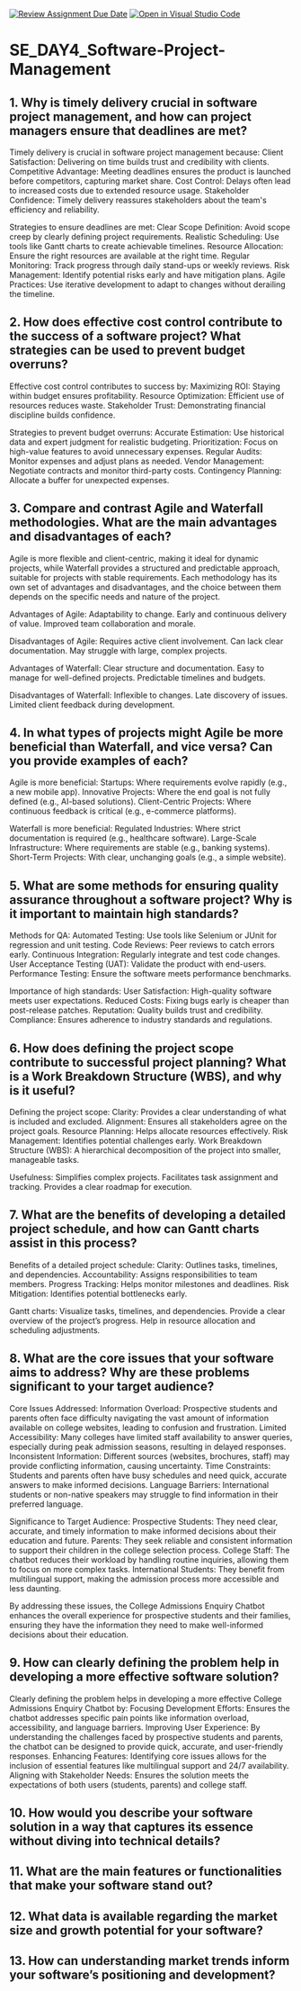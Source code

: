 [![Review Assignment Due Date](https://classroom.github.com/assets/deadline-readme-button-22041afd0340ce965d47ae6ef1cefeee28c7c493a6346c4f15d667ab976d596c.svg)](https://classroom.github.com/a/9pw6JKcu)
[![Open in Visual Studio Code](https://classroom.github.com/assets/open-in-vscode-2e0aaae1b6195c2367325f4f02e2d04e9abb55f0b24a779b69b11b9e10269abc.svg)](https://classroom.github.com/online_ide?assignment_repo_id=18682179&assignment_repo_type=AssignmentRepo)
# SE_DAY4_Software-Project-Management
## 1. Why is timely delivery crucial in software project management, and how can project managers ensure that deadlines are met?
  Timely delivery is crucial in software project management because:
    Client Satisfaction: Delivering on time builds trust and credibility with clients.
    Competitive Advantage: Meeting deadlines ensures the product is launched before competitors, capturing market share.
    Cost Control: Delays often lead to increased costs due to extended resource usage.
    Stakeholder Confidence: Timely delivery reassures stakeholders about the team's efficiency and reliability.

  Strategies to ensure deadlines are met:
    Clear Scope Definition: Avoid scope creep by clearly defining project requirements.
    Realistic Scheduling: Use tools like Gantt charts to create achievable timelines.
    Resource Allocation: Ensure the right resources are available at the right time.
    Regular Monitoring: Track progress through daily stand-ups or weekly reviews.
    Risk Management: Identify potential risks early and have mitigation plans.
    Agile Practices: Use iterative development to adapt to changes without derailing the timeline.
    
## 2. How does effective cost control contribute to the success of a software project? What strategies can be used to prevent budget overruns?
  Effective cost control contributes to success by:
    Maximizing ROI: Staying within budget ensures profitability.
    Resource Optimization: Efficient use of resources reduces waste.
    Stakeholder Trust: Demonstrating financial discipline builds confidence.

  Strategies to prevent budget overruns:
    Accurate Estimation: Use historical data and expert judgment for realistic budgeting.
    Prioritization: Focus on high-value features to avoid unnecessary expenses.
    Regular Audits: Monitor expenses and adjust plans as needed.
    Vendor Management: Negotiate contracts and monitor third-party costs.
    Contingency Planning: Allocate a buffer for unexpected expenses.

## 3. Compare and contrast Agile and Waterfall methodologies. What are the main advantages and disadvantages of each?
  Agile is more flexible and client-centric, making it ideal for dynamic projects, while Waterfall provides a structured and predictable approach, 
  suitable for projects with stable requirements. Each methodology has its own set of advantages and disadvantages, and the choice between them 
  depends on the specific needs and nature of the project.

  Advantages of Agile:
    Adaptability to change.
    Early and continuous delivery of value.
    Improved team collaboration and morale.

  Disadvantages of Agile:
    Requires active client involvement.
    Can lack clear documentation.
    May struggle with large, complex projects.
    
  Advantages of Waterfall:
    Clear structure and documentation.
    Easy to manage for well-defined projects.
    Predictable timelines and budgets.
  
  Disadvantages of Waterfall:
    Inflexible to changes.
    Late discovery of issues.
    Limited client feedback during development.

## 4. In what types of projects might Agile be more beneficial than Waterfall, and vice versa? Can you provide examples of each?
  Agile is more beneficial:
    Startups: Where requirements evolve rapidly (e.g., a new mobile app).
    Innovative Projects: Where the end goal is not fully defined (e.g., AI-based solutions).
    Client-Centric Projects: Where continuous feedback is critical (e.g., e-commerce platforms).
  
  Waterfall is more beneficial:
    Regulated Industries: Where strict documentation is required (e.g., healthcare software).
    Large-Scale Infrastructure: Where requirements are stable (e.g., banking systems).
    Short-Term Projects: With clear, unchanging goals (e.g., a simple website).

## 5. What are some methods for ensuring quality assurance throughout a software project? Why is it important to maintain high standards?
  Methods for QA:
    Automated Testing: Use tools like Selenium or JUnit for regression and unit testing.
    Code Reviews: Peer reviews to catch errors early.
    Continuous Integration: Regularly integrate and test code changes.
    User Acceptance Testing (UAT): Validate the product with end-users.
    Performance Testing: Ensure the software meets performance benchmarks.
  
  Importance of high standards:
    User Satisfaction: High-quality software meets user expectations.
    Reduced Costs: Fixing bugs early is cheaper than post-release patches.
    Reputation: Quality builds trust and credibility.
    Compliance: Ensures adherence to industry standards and regulations.
    
## 6. How does defining the project scope contribute to successful project planning? What is a Work Breakdown Structure (WBS), and why is it useful?
  Defining the project scope:
    Clarity: Provides a clear understanding of what is included and excluded.
    Alignment: Ensures all stakeholders agree on the project goals.
    Resource Planning: Helps allocate resources effectively.
    Risk Management: Identifies potential challenges early.
    Work Breakdown Structure (WBS): A hierarchical decomposition of the project into smaller, manageable tasks.
  
  Usefulness:
    Simplifies complex projects.
    Facilitates task assignment and tracking.
    Provides a clear roadmap for execution.

## 7. What are the benefits of developing a detailed project schedule, and how can Gantt charts assist in this process?
  Benefits of a detailed project schedule:
    Clarity: Outlines tasks, timelines, and dependencies.
    Accountability: Assigns responsibilities to team members.
    Progress Tracking: Helps monitor milestones and deadlines.
    Risk Mitigation: Identifies potential bottlenecks early.
  
  Gantt charts:
    Visualize tasks, timelines, and dependencies.
    Provide a clear overview of the project’s progress.
    Help in resource allocation and scheduling adjustments.

## 8. What are the core issues that your software aims to address? Why are these problems significant to your target audience?
  Core Issues Addressed:
    Information Overload: Prospective students and parents often face difficulty navigating the vast amount of information available on college websites, 
                          leading to confusion and frustration.
    Limited Accessibility: Many colleges have limited staff availability to answer queries, especially during peak admission seasons, resulting in delayed 
                            responses.
    Inconsistent Information: Different sources (websites, brochures, staff) may provide conflicting information, causing uncertainty.
    Time Constraints: Students and parents often have busy schedules and need quick, accurate answers to make informed decisions.
    Language Barriers: International students or non-native speakers may struggle to find information in their preferred language.

  Significance to Target Audience:
    Prospective Students: They need clear, accurate, and timely information to make informed decisions about their education and future.
    Parents: They seek reliable and consistent information to support their children in the college selection process.
    College Staff: The chatbot reduces their workload by handling routine inquiries, allowing them to focus on more complex tasks.
    International Students: They benefit from multilingual support, making the admission process more accessible and less daunting.
    
  By addressing these issues, the College Admissions Enquiry Chatbot enhances the overall experience for prospective students and their families, ensuring 
  they have the information they need to make well-informed decisions about their education.

## 9. How can clearly defining the problem help in developing a more effective software solution?
  Clearly defining the problem helps in developing a more effective College Admissions Enquiry Chatbot by:
    Focusing Development Efforts: Ensures the chatbot addresses specific pain points like information overload, accessibility, and language barriers.
    Improving User Experience: By understanding the challenges faced by prospective students and parents, the chatbot can be designed to provide quick, accurate, and user-friendly responses.
    Enhancing Features: Identifying core issues allows for the inclusion of essential features like multilingual support and 24/7 availability.
    Aligning with Stakeholder Needs: Ensures the solution meets the expectations of both users (students, parents) and college staff.

## 10. How would you describe your software solution in a way that captures its essence without diving into technical details?
## 11. What are the main features or functionalities that make your software stand out?
## 12. What data is available regarding the market size and growth potential for your software?
## 13. How can understanding market trends inform your software’s positioning and development?
